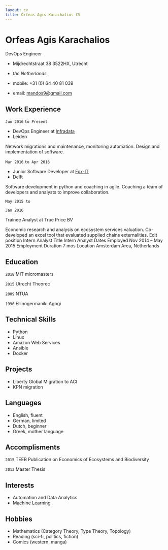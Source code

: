 ```yaml
---
layout: cv
title: Orfeas Agis Karachalios CV
---
```

# Orfeas Agis Karachalios
DevOps Engineer

- Mijdrechtstraat 38 3522HX, Utrecht
- _the Netherlands_

- mobile: +31 (0) 64 40 81 039
- email: mandos9@gmail.com

## Work Experience
`Jun 2016`
`to Present`

- DevOps Engineer at [Infradata](infradata.nl)
- Leiden

Network migrations and maintenance, monitoring automation. Design and implementation of software.

`Mar 2016`
`to Apr 2016`


- Junior Software Developer at [Fox-IT](fox-it.com/nl)
- Delft

Software development in python and coaching in agile.
Coaching a team of developers and analysts to improve collaboration.

```
May 2015 to

Jan 2016
```

Trainee Analyst at True Price BV

Economic research and analysis on ecosystem services valuation.
Co-developed an excel tool that evaluated supplied chains externalities.
Edit position Intern Analyst
Title Intern Analyst
Dates Employed Nov 2014 – May 2015
Employment Duration 7 mos
Location Amsterdam Area, Netherlands


## Education

`2018` MIT micromasters

`2015` Utrecht Theorec

`2009` NTUA

`1996` Ellinogermaniki Agogi

## Technical Skills

- Python
- Linux
- Amazon Web Services
- Ansible
- Docker

## Projects

- Liberty Global Migration to ACI
- KPN migration

## Languages

- English, fluent
- German, limited
- Dutch, beginner
- Greek, mother language

## Accomplisments

`2015` TEEB Publication on Economics of Ecosystems and Biodiversity 

`2013` Master Thesis



## Interests
- Automation and Data Analytics
- Machine Learning

## Hobbies
- Mathematics (Category Theory, Type Theory, Topology)
- Reading (sci-fi, politics, fiction)
- Comics (western, manga)

<!-- ### Footer

Last updated: November 2018 -->



